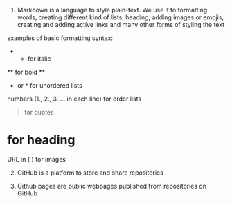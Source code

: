 1. Markdown is a language to style plain-text.
We use it to formatting words, creating different kind of lists, heading, adding images or emojis, creating and adding active links and many other forms of styling the text

examples of basic formatting syntax:

* * for italic

** for bold ** 

- or * for unordered lists

numbers (1., 2., 3. ... in each line) for order lists

> for quotes

# for heading

URL in ( ) for images

2. GitHub is a platform to store and share repositories

3. Github pages are public webpages published from repositories on GitHub
